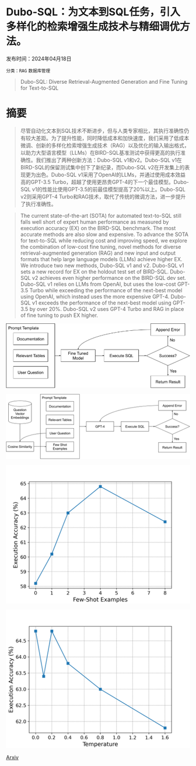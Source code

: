 # Dubo-SQL：为文本到SQL任务，引入多样化的检索增强生成技术与精细调优方法。

发布时间：2024年04月18日

`分类：RAG` `数据库管理`

> Dubo-SQL: Diverse Retrieval-Augmented Generation and Fine Tuning for Text-to-SQL

# 摘要

> 尽管自动化文本到SQL技术不断进步，但与人类专家相比，其执行准确性仍有较大差距。为了提升性能，同时降低成本和加快速度，我们采用了低成本微调、创新的多样化检索增强生成技术（RAG）以及优化的输入输出格式，以助力大型语言模型（LLMs）在BIRD-SQL基准测试中获得更高的执行准确性。我们推出了两种创新方法：Dubo-SQL v1和v2。Dubo-SQL v1在BIRD-SQL的保留测试集中创下了新纪录，而Dubo-SQL v2在开发集上的表现更为出色。Dubo-SQL v1采用了OpenAI的LLMs，并通过使用成本效益高的GPT-3.5 Turbo，超越了使用更昂贵GPT-4的下一个最佳模型。Dubo-SQL v1的性能比使用GPT-3.5的前最佳模型提高了20%以上。Dubo-SQL v2则采用GPT-4 Turbo和RAG技术，取代了传统的微调方法，进一步提升了执行准确性。

> The current state-of-the-art (SOTA) for automated text-to-SQL still falls well short of expert human performance as measured by execution accuracy (EX) on the BIRD-SQL benchmark. The most accurate methods are also slow and expensive. To advance the SOTA for text-to-SQL while reducing cost and improving speed, we explore the combination of low-cost fine tuning, novel methods for diverse retrieval-augmented generation (RAG) and new input and output formats that help large language models (LLMs) achieve higher EX. We introduce two new methods, Dubo-SQL v1 and v2. Dubo-SQL v1 sets a new record for EX on the holdout test set of BIRD-SQL. Dubo-SQL v2 achieves even higher performance on the BIRD-SQL dev set. Dubo-SQL v1 relies on LLMs from OpenAI, but uses the low-cost GPT-3.5 Turbo while exceeding the performance of the next-best model using OpenAI, which instead uses the more expensive GPT-4. Dubo-SQL v1 exceeds the performance of the next-best model using GPT-3.5 by over 20%. Dubo-SQL v2 uses GPT-4 Turbo and RAG in place of fine tuning to push EX higher.

![Dubo-SQL：为文本到SQL任务，引入多样化的检索增强生成技术与精细调优方法。](../../../paper_images/2404.12560/dubov1.png)

![Dubo-SQL：为文本到SQL任务，引入多样化的检索增强生成技术与精细调优方法。](../../../paper_images/2404.12560/dubov2.png)

![Dubo-SQL：为文本到SQL任务，引入多样化的检索增强生成技术与精细调优方法。](../../../paper_images/2404.12560/examplesvaccuracy.png)

![Dubo-SQL：为文本到SQL任务，引入多样化的检索增强生成技术与精细调优方法。](../../../paper_images/2404.12560/tempvaccuracy.png)

[Arxiv](https://arxiv.org/abs/2404.12560)